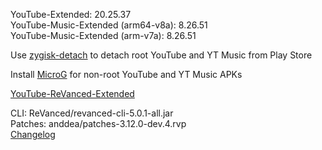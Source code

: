 YouTube-Extended: 20.25.37  
YouTube-Music-Extended (arm64-v8a): 8.26.51  
YouTube-Music-Extended (arm-v7a): 8.26.51  

Use [zygisk-detach](https://github.com/j-hc/zygisk-detach) to detach root YouTube and YT Music from Play Store  

Install [MicroG](https://github.com/WSTxda/MicroG-RE/releases) for non-root YouTube and YT Music APKs  

[YouTube-ReVanced-Extended](https://github.com/MANCrimSon/YouTube-ReVanced-Extended)
  
CLI: ReVanced/revanced-cli-5.0.1-all.jar  
Patches: anddea/patches-3.12.0-dev.4.rvp  
[Changelog](https://github.com/anddea/revanced-patches/releases/tag/v3.12.0-dev.4)  

